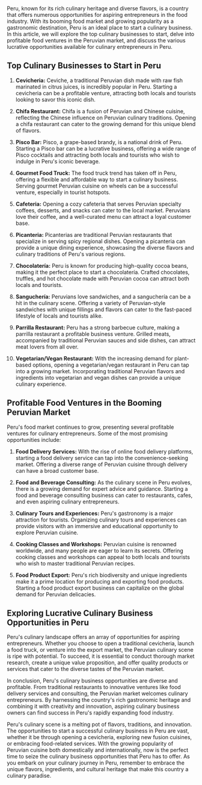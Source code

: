 
<div class="separator" style="clear: both;"><a href="https://blogger.googleusercontent.com/img/b/R29vZ2xl/AVvXsEj5ccoDEeFFfkubGD8_A1xIP16O-l2M_TPgHZFiOLLOe6B8_KO1n9mQUuBimYmmX0AkBcWHMAyD_FDaeqQjZXLaKRm8s2aAtI1niGcJARq9YyVuKsYKfq3geEwQ99NeB3G0HsEiKF2XduTzVc9Ej5H2KM7WF2d5NWiaeL9irX1AolQNexQlAeSBfm0U3pHE/s1600/images.jpeg" style="display: block; padding: 1em 0; text-align: center; "><img alt="" border="0" data-original-height="439" data-original-width="698" src="https://blogger.googleusercontent.com/img/b/R29vZ2xl/AVvXsEj5ccoDEeFFfkubGD8_A1xIP16O-l2M_TPgHZFiOLLOe6B8_KO1n9mQUuBimYmmX0AkBcWHMAyD_FDaeqQjZXLaKRm8s2aAtI1niGcJARq9YyVuKsYKfq3geEwQ99NeB3G0HsEiKF2XduTzVc9Ej5H2KM7WF2d5NWiaeL9irX1AolQNexQlAeSBfm0U3pHE/s1600/images.jpeg"/></a></div>

<p>Peru, known for its rich culinary heritage and diverse flavors, is a country that offers numerous opportunities for aspiring entrepreneurs in the food industry. With its booming food market and growing popularity as a gastronomic destination, Peru is an ideal place to start a culinary business. In this article, we will explore the top culinary businesses to start, delve into profitable food ventures in the Peruvian market, and discuss the various lucrative opportunities available for culinary entrepreneurs in Peru.</p>
<h2>Top Culinary Businesses to Start in Peru</h2>
<ol>
<li>
<p><strong>Cevicheria:</strong> Ceviche, a traditional Peruvian dish made with raw fish marinated in citrus juices, is incredibly popular in Peru. Starting a cevicheria can be a profitable venture, attracting both locals and tourists looking to savor this iconic dish.</p>
</li>
<li>
<p><strong>Chifa Restaurant:</strong> Chifa is a fusion of Peruvian and Chinese cuisine, reflecting the Chinese influence on Peruvian culinary traditions. Opening a chifa restaurant can cater to the growing demand for this unique blend of flavors.</p>
</li>
<li>
<p><strong>Pisco Bar:</strong> Pisco, a grape-based brandy, is a national drink of Peru. Starting a Pisco bar can be a lucrative business, offering a wide range of Pisco cocktails and attracting both locals and tourists who wish to indulge in Peru's iconic beverage.</p>
</li>
<li>
<p><strong>Gourmet Food Truck:</strong> The food truck trend has taken off in Peru, offering a flexible and affordable way to start a culinary business. Serving gourmet Peruvian cuisine on wheels can be a successful venture, especially in tourist hotspots.</p>
</li>
<li>
<p><strong>Cafeteria:</strong> Opening a cozy cafeteria that serves Peruvian specialty coffees, desserts, and snacks can cater to the local market. Peruvians love their coffee, and a well-curated menu can attract a loyal customer base.</p>
</li>
<li>
<p><strong>Picanteria:</strong> Picanterias are traditional Peruvian restaurants that specialize in serving spicy regional dishes. Opening a picanteria can provide a unique dining experience, showcasing the diverse flavors and culinary traditions of Peru's various regions.</p>
</li>
<li>
<p><strong>Chocolatería:</strong> Peru is known for producing high-quality cocoa beans, making it the perfect place to start a chocolatería. Crafted chocolates, truffles, and hot chocolate made with Peruvian cocoa can attract both locals and tourists.</p>
</li>
<li>
<p><strong>Sanguchería:</strong> Peruvians love sandwiches, and a sanguchería can be a hit in the culinary scene. Offering a variety of Peruvian-style sandwiches with unique fillings and flavors can cater to the fast-paced lifestyle of locals and tourists alike.</p>
</li>
<li>
<p><strong>Parrilla Restaurant:</strong> Peru has a strong barbecue culture, making a parrilla restaurant a profitable business venture. Grilled meats, accompanied by traditional Peruvian sauces and side dishes, can attract meat lovers from all over.</p>
</li>
<li>
<p><strong>Vegetarian/Vegan Restaurant:</strong> With the increasing demand for plant-based options, opening a vegetarian/vegan restaurant in Peru can tap into a growing market. Incorporating traditional Peruvian flavors and ingredients into vegetarian and vegan dishes can provide a unique culinary experience.</p>
</li>
</ol>
<h2>Profitable Food Ventures in the Booming Peruvian Market</h2>
<p>Peru's food market continues to grow, presenting several profitable ventures for culinary entrepreneurs. Some of the most promising opportunities include:</p>
<ol>
<li>
<p><strong>Food Delivery Services:</strong> With the rise of online food delivery platforms, starting a food delivery service can tap into the convenience-seeking market. Offering a diverse range of Peruvian cuisine through delivery can have a broad customer base.</p>
</li>
<li>
<p><strong>Food and Beverage Consulting:</strong> As the culinary scene in Peru evolves, there is a growing demand for expert advice and guidance. Starting a food and beverage consulting business can cater to restaurants, cafes, and even aspiring culinary entrepreneurs.</p>
</li>
<li>
<p><strong>Culinary Tours and Experiences:</strong> Peru's gastronomy is a major attraction for tourists. Organizing culinary tours and experiences can provide visitors with an immersive and educational opportunity to explore Peruvian cuisine.</p>
</li>
<li>
<p><strong>Cooking Classes and Workshops:</strong> Peruvian cuisine is renowned worldwide, and many people are eager to learn its secrets. Offering cooking classes and workshops can appeal to both locals and tourists who wish to master traditional Peruvian recipes.</p>
</li>
<li>
<p><strong>Food Product Export:</strong> Peru's rich biodiversity and unique ingredients make it a prime location for producing and exporting food products. Starting a food product export business can capitalize on the global demand for Peruvian delicacies.</p>
</li>
</ol>
<h2>Exploring Lucrative Culinary Business Opportunities in Peru</h2>
<p>Peru's culinary landscape offers an array of opportunities for aspiring entrepreneurs. Whether you choose to open a traditional cevicheria, launch a food truck, or venture into the export market, the Peruvian culinary scene is ripe with potential. To succeed, it is essential to conduct thorough market research, create a unique value proposition, and offer quality products or services that cater to the diverse tastes of the Peruvian market.</p>
<p>In conclusion, Peru's culinary business opportunities are diverse and profitable. From traditional restaurants to innovative ventures like food delivery services and consulting, the Peruvian market welcomes culinary entrepreneurs. By harnessing the country's rich gastronomic heritage and combining it with creativity and innovation, aspiring culinary business owners can find success in Peru's rapidly expanding food industry.</p>
<p>Peru's culinary scene is a melting pot of flavors, traditions, and innovation. The opportunities to start a successful culinary business in Peru are vast, whether it be through opening a cevicheria, exploring new fusion cuisines, or embracing food-related services. With the growing popularity of Peruvian cuisine both domestically and internationally, now is the perfect time to seize the culinary business opportunities that Peru has to offer. As you embark on your culinary journey in Peru, remember to embrace the unique flavors, ingredients, and cultural heritage that make this country a culinary paradise.</p>

